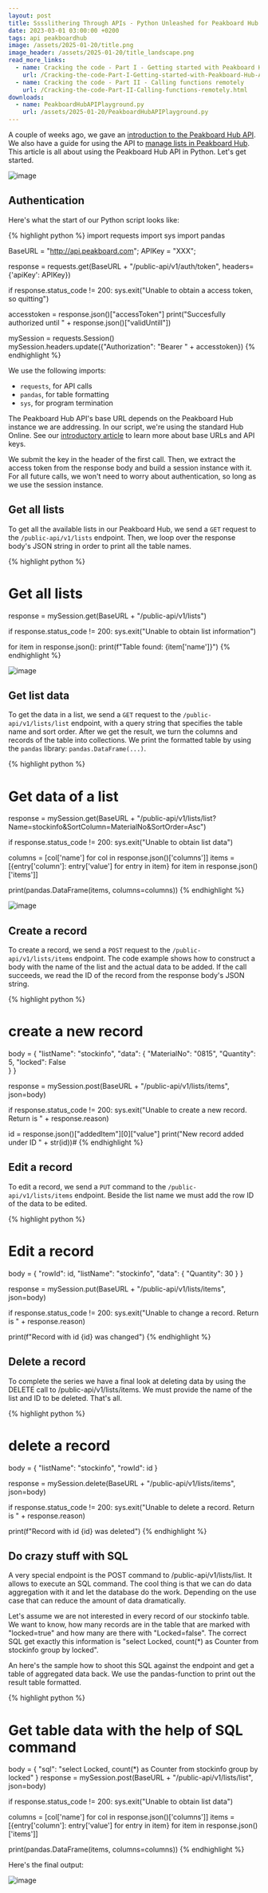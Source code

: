 ```yaml
---
layout: post
title: Sssslithering Through APIs - Python Unleashed for Peakboard Hub
date: 2023-03-01 03:00:00 +0200
tags: api peakboardhub
image: /assets/2025-01-20/title.png
image_header: /assets/2025-01-20/title_landscape.png
read_more_links:
  - name: Cracking the code - Part I - Getting started with Peakboard Hub API
    url: /Cracking-the-code-Part-I-Getting-started-with-Peakboard-Hub-API.html
  - name: Cracking the code - Part II - Calling functions remotely
    url: /Cracking-the-code-Part-II-Calling-functions-remotely.html
downloads:
  - name: PeakboardHubAPIPlayground.py
    url: /assets/2025-01-20/PeakboardHubAPIPlayground.py
---
```

A couple of weeks ago, we gave an [introduction to the Peakboard Hub API](/Cracking-the-code-Part-I-Getting-started-with-Peakboard-Hub-API.html). We also have a guide for using the API to [manage lists in Peakboard Hub](/Cracking-the-code-Part-III-Reading-and-writing-lists-with-Peakboard-Hub-API.html). This article is all about using the Peakboard Hub API in Python. Let's get started.

![image](/assets/2025-01-20/005.png)

## Authentication

Here's what the start of our Python script looks like:

{% highlight python %}
import requests
import sys
import pandas

BaseURL = "http://api.peakboard.com";
APIKey = "XXX";

response = requests.get(BaseURL + "/public-api/v1/auth/token", headers={'apiKey': APIKey})

if response.status_code != 200:
    sys.exit("Unable to obtain a access token, so quitting") 

accesstoken = response.json()["accessToken"]
print("Succesfully authorized until " + response.json()["validUntill"])

mySession = requests.Session()
mySession.headers.update({"Authorization": "Bearer " + accesstoken})
{% endhighlight %}

We use the following imports:
* `requests`, for API calls
* `pandas`, for table formatting
* `sys`, for program termination

The Peakboard Hub API's base URL depends on the Peakboard Hub instance we are addressing. In our script, we're using the standard Hub Online. See our [introductory article](/Cracking-the-code-Part-I-Getting-started-with-Peakboard-Hub-API.html) to learn more about base URLs and API keys.

We submit the key in the header of the first call. Then, we extract the access token from the response body and build a session instance with it. For all future calls, we won't need to worry about authentication, so long as we use the session instance. 

## Get all lists

To get all the available lists in our Peakboard Hub, we send a `GET` request to the `/public-api/v1/lists` endpoint. Then, we loop over the response body's JSON string in order to print all the table names.

{% highlight python %}
# Get all lists

response = mySession.get(BaseURL + "/public-api/v1/lists")

if response.status_code != 200:
    sys.exit("Unable to obtain list information")

for item in response.json():
    print(f"Table found: {item['name']}")
{% endhighlight %}

![image](/assets/2025-01-20/010.png)

## Get list data

To get the data in a list, we send a `GET` request to the `/public-api/v1/lists/list` endpoint, with a query string that specifies the table name and sort order. After we get the result, we turn the columns and records of the table into collections. We print the formatted table by using the `pandas` library: `pandas.DataFrame(...)`.

{% highlight python %}
# Get data of a list

response = mySession.get(BaseURL + "/public-api/v1/lists/list?Name=stockinfo&SortColumn=MaterialNo&SortOrder=Asc")

if response.status_code != 200:
    sys.exit("Unable to obtain list data")


columns = [col['name'] for col in response.json()['columns']]
items = [{entry['column']: entry['value'] for entry in item} for item in response.json()['items']]

print(pandas.DataFrame(items, columns=columns))
{% endhighlight %}

![image](/assets/2025-01-20/020.png)

## Create a record

To create a record, we send a `POST` request to the `/public-api/v1/lists/items` endpoint. The code example shows how to construct a body with the name of the list and the actual data to be added. If the call succeeds, we read the ID of the record from the response body's JSON string.

{% highlight python %}
# create a new record

body = {
    "listName": "stockinfo",
    "data": {
        "MaterialNo": "0815",
        "Quantity": 5,
        "locked": False  
    }
}

response = mySession.post(BaseURL + "/public-api/v1/lists/items", json=body)

if response.status_code != 200:
    sys.exit("Unable to create a new record. Return is " + response.reason)

id = response.json()["addedItem"][0]["value"]
print("New record added under ID " + str(id))#
{% endhighlight %}

## Edit a record

To edit a record, we send a  `PUT` command to the `/public-api/v1/lists/items` endpoint. Beside the list name we must add the row ID of the data to be edited.

{% highlight python %}
# Edit a record

body = {
  "rowId": id,
  "listName": "stockinfo",
  "data": {
    "Quantity": 30
  }
}

response = mySession.put(BaseURL + "/public-api/v1/lists/items", json=body)

if response.status_code != 200:
    sys.exit("Unable to change a record. Return is " + response.reason)

print(f"Record with id {id} was changed")
{% endhighlight %}

## Delete a record

To complete the series we have a final look at deleting data by using the DELETE call to /public-api/v1/lists/items. We must provide the name of the list and ID to be deleted. That's all.

{% highlight python %}
# delete a record

body = {
  "listName": "stockinfo",
  "rowId": id
}

response = mySession.delete(BaseURL + "/public-api/v1/lists/items", json=body)

if response.status_code != 200:
    sys.exit("Unable to delete a record. Return is " + response.reason)

print(f"Record with id {id} was deleted")
{% endhighlight %}

## Do crazy stuff with SQL

A very special endpoint is the POST command to /public-api/v1/lists/list. It allows to execute an SQL command. The cool thing is that we can do data aggregation with it and let the database do the work. Depending on the use case that can reduce the amount of data dramatically.

Let's assume we are not interested in every record of our stockinfo table. We want to know, how many records are in the table that are marked with "locked=true" and how many are there with "Locked=false". The correct SQL get exactly this information is "select Locked, count(*) as Counter from stockinfo group by locked".

An here's the sample how to shoot this SQL against the endpoint and get a table of aggregated data back. We use the pandas-function to print out the result table formatted.

{% highlight python %}
# Get table data with the help of SQL command

body = {
  "sql": "select Locked, count(*) as Counter from stockinfo group by locked"
}
response = mySession.post(BaseURL + "/public-api/v1/lists/list", json=body)

if response.status_code != 200:
    sys.exit("Unable to obtain list data")

columns = [col['name'] for col in response.json()['columns']]
items = [{entry['column']: entry['value'] for entry in item} for item in response.json()['items']]

print(pandas.DataFrame(items, columns=columns))
{% endhighlight %}

Here's the final output:

![image](/assets/2025-01-20/030.png)